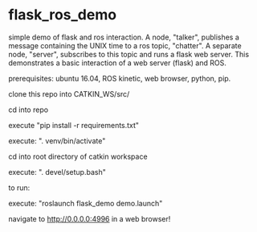 # flask_ros_demo
simple demo of flask and ros interaction. A node, "talker", publishes a message
containing the UNIX time to a ros topic, "chatter". A separate node, "server",
subscribes to this topic and runs a flask web server. This demonstrates a basic
interaction of a web server (flask) and ROS.

prerequisites: ubuntu 16.04, ROS kinetic, web browser, python, pip.

clone this repo into CATKIN_WS/src/

cd into repo

execute "pip install -r requirements.txt"

execute: ". venv/bin/activate"

cd into root directory of catkin workspace

execute: ". devel/setup.bash"

to run:

execute: "roslaunch flask_demo demo.launch"

navigate to http://0.0.0.0:4996 in a web browser!


